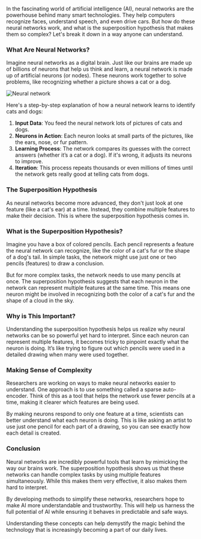 In the fascinating world of artificial intelligence (AI), neural networks are the powerhouse behind many smart technologies. They help computers recognize faces, understand speech, and even drive cars. But how do these neural networks work, and what is the superposition hypothesis that makes them so complex? Let's break it down in a way anyone can understand.

### What Are Neural Networks?

Imagine neural networks as a digital brain. Just like our brains are made up of billions of neurons that help us think and learn, a neural network is made up of artificial neurons (or nodes). These neurons work together to solve problems, like recognizing whether a picture shows a cat or a dog.

![Neural network](https://images.contentstack.io/v3/assets/blt71da4c740e00faaa/blt20c378a5de94a6b3/63ae1da01877960a753c3131/EXX-Blog-IMG-Classification-CNN-1.jpg)

Here's a step-by-step explanation of how a neural network learns to identify cats and dogs:

1. **Input Data**: You feed the neural network lots of pictures of cats and dogs.
2. **Neurons in Action**: Each neuron looks at small parts of the pictures, like the ears, nose, or fur pattern.
3. **Learning Process**: The network compares its guesses with the correct answers (whether it’s a cat or a dog). If it's wrong, it adjusts its neurons to improve.
4. **Iteration**: This process repeats thousands or even millions of times until the network gets really good at telling cats from dogs.

### The Superposition Hypothesis

As neural networks become more advanced, they don't just look at one feature (like a cat's ear) at a time. Instead, they combine multiple features to make their decision. This is where the superposition hypothesis comes in.

### What is the Superposition Hypothesis?

Imagine you have a box of colored pencils. Each pencil represents a feature the neural network can recognize, like the color of a cat's fur or the shape of a dog's tail. In simple tasks, the network might use just one or two pencils (features) to draw a conclusion.

But for more complex tasks, the network needs to use many pencils at once. The superposition hypothesis suggests that each neuron in the network can represent multiple features at the same time. This means one neuron might be involved in recognizing both the color of a cat's fur and the shape of a cloud in the sky.

### Why is This Important?

Understanding the superposition hypothesis helps us realize why neural networks can be so powerful yet hard to interpret. Since each neuron can represent multiple features, it becomes tricky to pinpoint exactly what the neuron is doing. It’s like trying to figure out which pencils were used in a detailed drawing when many were used together.

### Making Sense of Complexity

Researchers are working on ways to make neural networks easier to understand. One approach is to use something called a sparse auto-encoder. Think of this as a tool that helps the network use fewer pencils at a time, making it clearer which features are being used.

By making neurons respond to only one feature at a time, scientists can better understand what each neuron is doing. This is like asking an artist to use just one pencil for each part of a drawing, so you can see exactly how each detail is created.

### Conclusion

Neural networks are incredibly powerful tools that learn by mimicking the way our brains work. The superposition hypothesis shows us that these networks can handle complex tasks by using multiple features simultaneously. While this makes them very effective, it also makes them hard to interpret.

By developing methods to simplify these networks, researchers hope to make AI more understandable and trustworthy. This will help us harness the full potential of AI while ensuring it behaves in predictable and safe ways.

Understanding these concepts can help demystify the magic behind the technology that is increasingly becoming a part of our daily lives.
